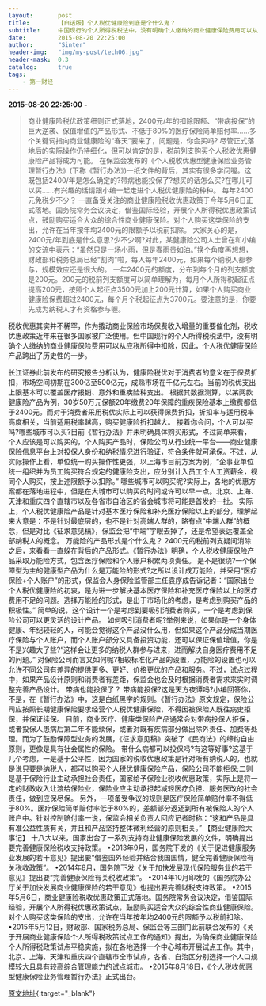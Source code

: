 ```yaml
---
layout:       post
title:        【白话版】个人税优健康险到底是个什么鬼？
subtitle:     中国现行的个人所得税税法中，没有明确个人缴纳的商业健康保险费用可以从应税所得中扣除，因此个人税优健康保险产品跨出了历史性的一步。
date:         2015-08-20 22:25:00
author:       "Sinter"
header-img:   "img/my-post/tech06.jpg"
header-mask:  0.3
catalog:      true
tags:
    - 第一财经
---
```


**2015-08-20 22:25:00**  **-**

> 商业健康险税优政策细则正式落地，2400元/年的扣除限额、“带病投保”的巨大逆袭、保值增值的产品形式、不低于80%的医疗保险简单赔付率……多个关键词指向商业健康险的“春天”要来了，问题是，你会买吗?
尽管正式落地后的实际操作仍待细化，但可以肯定的是，税前列支购买个人税收优惠健康险产品将成为可能。
在保监会发布的《个人税收优惠型健康保险业务管理暂行办法》(下称《暂行办法》)一纸文件的背后，其实有很多学问喔。这既包括2400/年是怎么确定的?带病也能投保了?想买的话怎么买?在哪儿可以买……有兴趣的话请跟小编一起走进个人税优健康险的种种。
每年2400元免税少不少？
一直备受关注的商业健康险税收优惠政策于今年5月6日正式落地。国务院常务会议决定，借鉴国际经验，开展个人所得税优惠政策试点，鼓励购买适合大众的综合性商业健康保险。对个人购买这类保险的支出，允许在当年按年均2400元的限额予以税前扣除。
大家关心的是，2400元/年到底是什么意思?少不少啊?对此，某健康险公司人士曾在和小编的交流中表示：“虽然只是一场小雨，但是春雨贵如油。”换个角度再想想，财政部和税务总局已经“割肉”啦，每人每年2400元，如果每个纳税人都参与，规模效应还是很大的。
一年2400元的额度，分布到每个月的列支额度是200元。200元的税前列支额度可以简单理解为，每月个人所得税起征点提高200元，按照个人起征点3500元加上200元计算，如果个人购买商业健康险保费超过2400元，每个月个税起征点为3700元。要注意的是，你要先成为纳税人才有资格参与喔。

税收优惠其实并不稀罕，作为撬动商业保险市场保费收入增量的重要催化剂，税收优惠政策近年来在很多国家被广泛使用。但中国现行的个人所得税税法中，没有明确个人缴纳的商业健康保险费用可以从应税所得中扣除，因此，个人税优健康保险产品跨出了历史性的一步。

长江证券此前发布的研究报告分析认为，健康险税优对于消费者的意义在于保费折扣，市场空间初期在300亿至500亿元，成熟市场在千亿元左右。当前的税优支出上限基本可以覆盖医疗报销、意外和重疾险种支出。
根据其数据测算，以某两款健康险产品为例，30岁50万元保额20年缴费20年保障的重疾保险基本上缴费都低于2400元。而对于消费者采用税优实际上可以获得保费折扣，折扣率与适用税率高度相关，当前适用税率越高，购买健康险折扣越大。
接着你会问，个人可以买吗?哪些城市可以买?目前《暂行办法》并未明确具体购买形式，不过简单来看，个人应该是可以购买的，个人购买产品时，保险公司从行业统一平台——商业健康保险信息平台上对投保人身份和纳税情况进行验证，符合条件就可承保。不过，从实际操作上看，单位统一购买操作性更强，以上海市目前方案为例，“企事业单位统一组织并为员工购买符合规定的健康险支出，应分别计入员工个人工资薪金，视同个人购买，按上述限额予以扣除。”
哪些城市可以购买呢?实际上，各地的优惠方案都在落地进程中，但是在大城市可以购买的时间或许可以早一点。北京、上海、天津和重庆四个直辖市以及各省市自治区的省会城市将可能是首发的一批。
实际上，个人税优健康险产品是针对基本医疗保险和补充医疗保险以上的部分，理解起来大意是：不是针对最底层的，也不是针对高端人群的，略有点“中端人群”的概念，但是对比《征求意见稿》，保监会把“中端”字眼去掉了，还是希望表达覆盖全部纳税人的概念。
万能险的产品形式是个什么鬼？
2400元的税前列支疑问消除之后，来看看一直躲在背后的产品形式。《暂行办法》明确，个人税收健康保险产品采取万能险方式，包含医疗保险和个人账户积累两项责任。
是不是很绕?一个保障型为主的健康型产品为什么是万能险的形式?之所以设计成万能险，并采用“医疗保险+个人账户”的形式，保监会人身保险监管部主任袁序成告诉记者：“国家出台个人税优健康险的初衷，是为进一步解决基本医疗保险和补充医疗保险以上的医疗费用不足的问题。选择万能险的形式，是出于市场化的考虑，是考虑到购买产品的积极性。”
简单的说，这个设计一个是考虑到要吸引消费者购买，一个是考虑到保险公司可以更灵活的设计产品。
如何吸引消费者呢?举例来说，如果你是一个身体健康、年纪较轻的人，可能会觉得这个产品没什么用，但如果这个产品分成当期医疗保险与个人账户，而个人账户部分又具备投资功能，还可以保证保值增值，你是不是兴趣大了些?“这样会让更多的纳税人群参与进来，进而解决自身医疗费用不足的问题。”
对保险公司而言又如何呢?相较标准化产品的设置，万能险的设置也可以允许不同公司有差异的提供更多、更好、价格更优的产品和服务。不过，试点过程中，如果产品设计原则和消费者有差距，保监会也会及时根据消费者需求来实时调整完善产品设计。
带病也能投保了？
带病能投保?这是天方夜谭吗?小编回答你，不是，在《暂行办法》中，这是白纸黑字的规则。《暂行办法》原文规定，保险公司应按照长期健康保险要求经营个人税优健康保险，不得因被保险人既往病史拒保，并保证续保。
目前，商业医疗、健康类保险产品通常会对带病投保人拒保，或者投保人患病后第二年不能续保，或者对既有疾病部分做出除外责任、加费等处理。而为了鼓励保障型业务的发展，《征求意见稿》突破了《民商法》的缔约自由原则，更像是具有社会属性的保险。
带什么病都可以投保吗?有这等好事?这基于几个考虑，一是基于公平性，因为国家的税收优惠政策是针对所有纳税人的，也就是说只要是纳税人，都可以购买个人税优健康保险产品，保险公司不能拒保;二则是基于保险行业主动承担社会责任，国家给予保险业税收优惠政策，实际上是将一定的财政收入让渡给保险业，保险业应主动承担起减轻医疗负担、服务医改的社会责任，做到应保尽保。
另外，一项备受争议的规则是医疗保险简单赔付率不得低于80%。医疗保险简单赔付率低于80%的，差额部分返还到所有被保险人的个人账户中。针对控制赔付率一说，保监会相关负责人回应记者时称：“这和产品是具有准公益性质有关，并且和产品坚持整体微利经营的原则相关。”
【商业健康险大事记】
十八大以来，国家出台了一系列支持商业健康保险发展的文件，明确提出要完善健康保险税收支持政策。
•2013年9月，国务院下发的《关于促进健康服务业发展的若干意见》提出要“借鉴国外经验并结合我国国情，健全完善健康保险有关税收政策”。
•2014年8月，国务院下发《关于加快发展现代保险服务业的若干意见》提出要“完善健康保险有关税收政策”。
•2014年10月印发的《国务院办公厅关于加快发展商业健康保险的若干意见》也提出要完善财税支持政策。
•2015年5月6日，商业健康险税收优惠政策正式落地。国务院常务会议决定，借鉴国际经验，开展个人所得税优惠政策试点，鼓励购买适合大众的综合性商业健康保险。对个人购买这类保险的支出，允许在当年按年均2400元的限额予以税前扣除。
•2015年5月12日，财政部、国家税务总局、保监会等三部门此前联合发布的《关于开展商业健康保险个人所得税政策试点工作的通知》提出，为确保商业健康保险个人所得税政策试点平稳实施，拟在各地选择一个中心城市开展试点工作。其中，北京、上海、天津和重庆四个直辖市全市试点，各省、自治区分别选择一个人口规模较大且具有较高综合管理能力的试点城市。
•2015年8月18日，《个人税收优惠型健康保险业务管理暂行办法》正式出台。


[原文地址](http://www.yicai.com/news/4674818.html){:target="_blank"}


